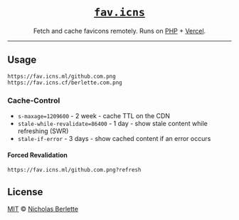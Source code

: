 <div align="center">

# [`fav.icns`](https://fav.icns.ml)

Fetch and cache favicons remotely. Runs on [PHP] + [Vercel].

</div>

---  

## Usage

    https://fav.icns.ml/github.com.png
    https://fav.icns.cf/berlette.com.png

### Cache-Control

- `s-maxage=1209600` - 2 week - cache TTL on the CDN
- `stale-while-revalidate=86400` - 1 day - show stale content while refreshing (SWR)
- `stale-if-error` - 3 days - show cached content if an error occurs

#### Forced Revalidation

    https://fav.icns.ml/github.com.png?refresh

## License

[MIT] © [Nicholas Berlette]

[fvicns.vercel.app]: https://fvicns.vercel.app
[MIT]: https://mit-license.org
[Vercel]: https://vercel.com
[Nicholas Berlette]: https://github.com/nberlette
[nberlette/icns]: https://github.com/nberlette/icns
[icns.ml]: https://icns.ml
[vercel-php]: https://github.com/juicyfx/vercel-php
[php]: https://github.com/juicyfx/vercel-php
[vercel-examples]: https://github.com/juicyfx/vercel-examples
